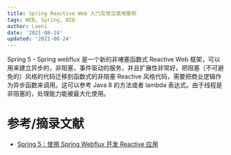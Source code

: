 ```yaml
---
title: Spring Reactive Web 入门及常见使用案例
tags: WEB, Spring, NIO
author: Laeni
date: '2021-08-24'
updated: '2021-08-24'
---
```


Spring 5 - Spring webflux 是一个新的非堵塞函数式 Reactive Web 框架，可以用来建立异步的，非阻塞，事件驱动的服务，并且扩展性非常好。把阻塞（不可避免的）风格的代码迁移到函数式的非阻塞 Reactive 风格代码，需要把商业逻辑作为异步函数来调用。这可以参考 Java 8 的方法或者 lambda 表达式。由于线程是非阻塞的，处理能力能被最大化使用。





# 参考/摘录文献

-  [Spring 5：使用 Spring Webflux 开发 Reactive 应用](https://www.oschina.net/translate/spring-5-reactive-web-services)

